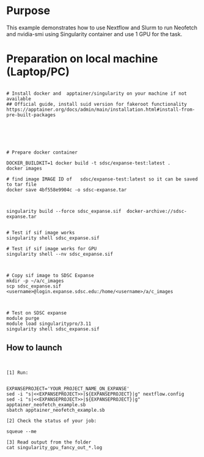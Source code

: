 # Purpose

This example demonstrates how to use Nextflow and Slurm to run Neofetch and nvidia-smi using Singularity container and use 1 GPU for the task.




# Preparation on local machine (Laptop/PC)

```

# Install docker and  apptainer/singularity on your machine if not available
## Official guide, install suid version for fakeroot functionality
https://apptainer.org/docs/admin/main/installation.html#install-from-pre-built-packages






# Prepare docker container

DOCKER_BUILDKIT=1 docker build -t sdsc/expanse-test:latest . 
docker images

# find image IMAGE ID of   sdsc/expanse-test:latest so it can be saved to tar file
docker save 4bf558e9904c -o sdsc-expanse.tar 



singularity build --force sdsc_expanse.sif  docker-archive://sdsc-expanse.tar


# Test if sif image works 
singularity shell sdsc_expanse.sif

# Test if sif image works for GPU
singularity shell --nv sdsc_expanse.sif



# Copy sif image to SDSC Expanse
mkdir -p ~/a/c_images
scp sdsc_expanse.sif  <username>@login.expanse.sdsc.edu:/home/<username>/a/c_images



# Test on SDSC expanse
module purge
module load singularitypro/3.11
singularity shell sdsc_expanse.sif
```



## How to launch 

```


[1] Run:


EXPANSEPROJECT='YOUR_PROJECT_NAME_ON_EXPANSE'
sed -i "s|<<EXPANSEPROJECT>>|${EXPANSEPROJECT}|g" nextflow.config 
sed -i "s|<<EXPANSEPROJECT>>|${EXPANSEPROJECT}|g" apptainer_neofetch_example.sb
sbatch apptainer_neofetch_example.sb

[2] Check the status of your job:

squeue --me

[3] Read output from the folder
cat singularity_gpu_fancy_out_*.log

```
